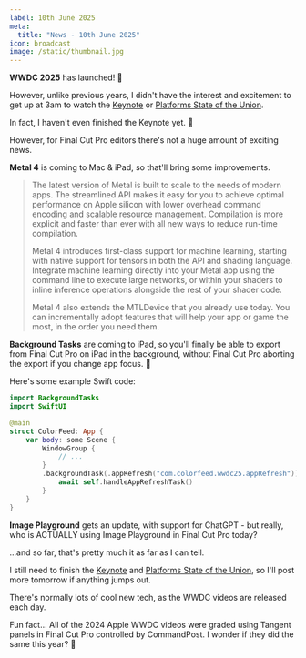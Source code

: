 ```yaml
---
label: 10th June 2025
meta:
  title: "News - 10th June 2025"
icon: broadcast
image: /static/thumbnail.jpg
---
```


**WWDC 2025** has launched! 🥳

However, unlike previous years, I didn't have the interest and excitement to get up at 3am to watch the [Keynote](https://www.youtube.com/watch?v=0_DjDdfqtUE) or [Platforms State of the Union](https://www.youtube.com/watch?v=51iONeETSng).

In fact, I haven't even finished the Keynote yet. 😬

However, for Final Cut Pro editors there's not a huge amount of exciting news.

**Metal 4** is coming to Mac & iPad, so that'll bring some improvements.

> The latest version of Metal is built to scale to the needs of modern apps. The streamlined API makes it easy for you to achieve optimal performance on Apple silicon with lower overhead command encoding and scalable resource management. Compilation is more explicit and faster than ever with all new ways to reduce run-time compilation.
>
> Metal 4 introduces first-class support for machine learning, starting with native support for tensors in both the API and shading language. Integrate machine learning directly into your Metal app using the command line to execute large networks, or within your shaders to inline inference operations alongside the rest of your shader code.
>
> Metal 4 also extends the MTLDevice that you already use today. You can incrementally adopt features that will help your app or game the most, in the order you need them.

**Background Tasks** are coming to iPad, so you'll finally be able to export from Final Cut Pro on iPad in the background, without Final Cut Pro aborting the export if you change app focus. 🥳

Here's some example Swift code:

```swift
import BackgroundTasks
import SwiftUI

@main
struct ColorFeed: App {
    var body: some Scene {
        WindowGroup {
            // ...
        }
        .backgroundTask(.appRefresh("com.colorfeed.wwdc25.appRefresh")) {
            await self.handleAppRefreshTask()
        }
    }
}
```

**Image Playground** gets an update, with support for ChatGPT - but really, who is ACTUALLY using Image Playground in Final Cut Pro today?

...and so far, that's pretty much it as far as I can tell.

I still need to finish the [Keynote](https://www.youtube.com/watch?v=0_DjDdfqtUE) and [Platforms State of the Union](https://www.youtube.com/watch?v=51iONeETSng), so I'll post more tomorrow if anything jumps out.

There's normally lots of cool new tech, as the WWDC videos are released each day.

Fun fact... All of the 2024 Apple WWDC videos were graded using Tangent panels in Final Cut Pro controlled by CommandPost. I wonder if they did the same this year? 🤔